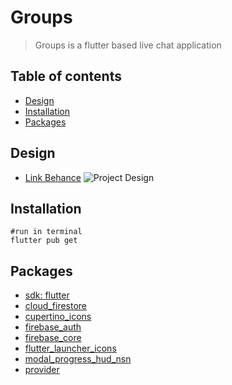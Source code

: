 # Groups

> Groups is a flutter based live chat application

## Table of contents
* [Design](#design)
* [Installation](#installation)
* [Packages](#packages)

## Design
* [Link Behance](https://www.behance.net/gallery/118230957/Groups)
![Project Design](https://mir-s3-cdn-cf.behance.net/project_modules/1400/d9c048118230957.60855b59d24b4.png)

## Installation

```
#run in terminal
flutter pub get
```

## Packages
* [sdk: flutter](https://flutter.dev/docs)
* [cloud_firestore](https://pub.dev/packages/cloud_firestore)
* [cupertino_icons](https://pub.dev/packages/cupertino_icons)
* [firebase_auth](https://pub.dev/packages/firebase_auth)
* [firebase_core](https://pub.dev/packages/firebase_core)
* [flutter_launcher_icons](https://pub.dev/packages/flutter_launcher_icons)
* [modal_progress_hud_nsn](https://pub.dev/packages/modal_progress_hud_nsn)
* [provider](https://pub.dev/packages/provider)